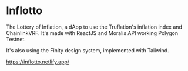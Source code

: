# Inflotto

The Lottery of Inflation, a dApp to use the Truflation's inflation index and ChainlinkVRF. It's made with ReactJS and Moralis API working Polygon Testnet.

It's also using the Finity design system, implemented with Tailwind.

https://inflotto.netlify.app/
